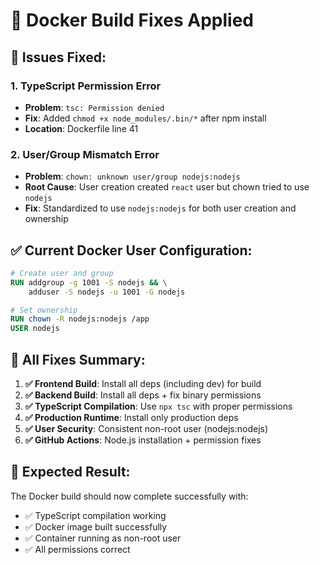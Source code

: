 # 🐳 Docker Build Fixes Applied

## 🚨 **Issues Fixed:**

### 1. **TypeScript Permission Error**
- **Problem**: `tsc: Permission denied`
- **Fix**: Added `chmod +x node_modules/.bin/*` after npm install
- **Location**: Dockerfile line 41

### 2. **User/Group Mismatch Error**
- **Problem**: `chown: unknown user/group nodejs:nodejs`
- **Root Cause**: User creation created `react` user but chown tried to use `nodejs`
- **Fix**: Standardized to use `nodejs:nodejs` for both user creation and ownership

## ✅ **Current Docker User Configuration:**

```dockerfile
# Create user and group
RUN addgroup -g 1001 -S nodejs && \
    adduser -S nodejs -u 1001 -G nodejs

# Set ownership
RUN chown -R nodejs:nodejs /app
USER nodejs
```

## 🔧 **All Fixes Summary:**

1. **✅ Frontend Build**: Install all deps (including dev) for build
2. **✅ Backend Build**: Install all deps + fix binary permissions  
3. **✅ TypeScript Compilation**: Use `npx tsc` with proper permissions
4. **✅ Production Runtime**: Install only production deps
5. **✅ User Security**: Consistent non-root user (nodejs:nodejs)
6. **✅ GitHub Actions**: Node.js installation + permission fixes

## 🚀 **Expected Result:**

The Docker build should now complete successfully with:
- ✅ TypeScript compilation working
- ✅ Docker image built successfully  
- ✅ Container running as non-root user
- ✅ All permissions correct